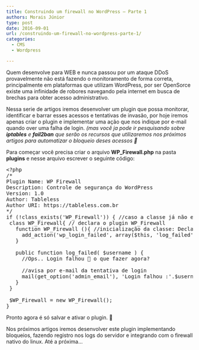 ```yaml
---
title: Construindo um firewall no WordPress – Parte 1
authors: Morais Júnior
type: post
date: 2016-09-01
url: /construindo-um-firewall-no-wordpress-parte-1/
categories:
  - CMS
  - Wordpress

---
```

Quem desenvolve para WEB e nunca passou por um ataque DDoS provavelmente não está fazendo o monitoramento de forma correta, principalmente em plataformas que utilizam WordPress, por ser OpenSorce existe uma infinidade de robores navegando pela internet em busca de brechas para obter acesso administrativo.

Nessa serie de artigos iremos desenvolver um plugin que possa monitorar, identificar e barrar esses acessos e tentativas de invasão, por hoje iremos apenas criar o plugin e implementar uma ação que nos indique por e-mail quando over uma falha de login. _(mas você ja pode ir pesquisando sobre **iptables** e **fail2ban** que serão os recursos que utilizaremos nos próximos artigos para automatizar o bloqueio deses acessos 🙂_

Para começar você precisa criar o arquivo **WP_Firewall.php** na pasta **plugins** e nesse arquivo escrever o seguinte código:

<pre class="lang-html">&lt;?php
/*
Plugin Name: WP Firewall
Description: Controle de segurança do WordPress
Version: 1.0
Author: Tableless
Author URI: https://tableless.com.br
*/
if (!class_exists('WP_Firewall')) { //caso a classe já não exista
 class WP_Firewall{ // declara o plugin WP_Firewall
   function WP_Firewall (){ //inicialização da classe: Declara uma ação apara quando tiver uma falha de login
     add_action('wp_login_failed', array($this, 'log_failed'));
   }

   public function log_failed( $username ) {
     //Ops.. Login falhou 🙂 o que fazer agora?

     //avisa por e-mail da tentativa de login
     mail(get_option('admin_email'), 'Login falhou :'.$username, json_encode($_SERVER)); 
   }
 }

 $WP_Firewall = new WP_Firewall();
}</pre>

Pronto agora é só salvar e ativar o plugin. 🙂

Nos próximos artigos iremos desenvolver este plugin implementando bloqueios, fazendo registro nos logs do servidor e integrando com o firewall nativo do linux. Até a próxima&#8230;